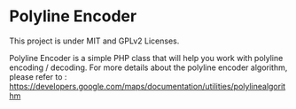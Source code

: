 # Polyline Encoder

This project is under MIT and GPLv2 Licenses.

Polyline Encoder is a simple PHP class that will help you work with polyline encoding / decoding.
For more details about the polyline encoder algorithm, please refer to : https://developers.google.com/maps/documentation/utilities/polylinealgorithm

